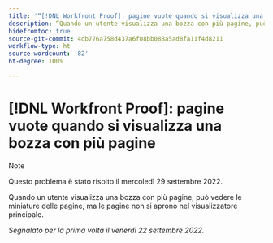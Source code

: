 ```yaml
---
title: '“[!DNL Workfront Proof]: pagine vuote quando si visualizza una bozza con più pagine”'
description: “Quando un utente visualizza una bozza con più pagine, può vedere le miniature delle pagine, ma le pagine non si aprono nel visualizzatore principale.”
hidefromtoc: true
source-git-commit: 4db776a758d437a6f08bb088a5ad8fa11f4d8211
workflow-type: ht
source-wordcount: '82'
ht-degree: 100%

---
```



# [!DNL Workfront Proof]: pagine vuote quando si visualizza una bozza con più pagine

>[!NOTE]
>
>Questo problema è stato risolto il mercoledì 29 settembre 2022.

Quando un utente visualizza una bozza con più pagine, può vedere le miniature delle pagine, ma le pagine non si aprono nel visualizzatore principale.

_Segnalato per la prima volta il venerdì 22 settembre 2022._

